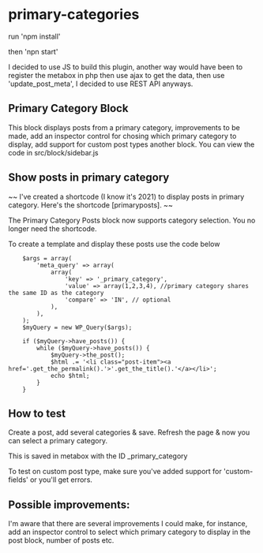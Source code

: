 # primary-categories
 
run 'npm install'

then 'npn start'

I decided to use JS to build this plugin, another way would have been to register the metabox in php then use ajax to get the data, then use 'update_post_meta', I decided to use REST API anyways.

## Primary Category Block
This block displays posts from a primary category, improvements to be made, add an inspector control for chosing which primary category to display, add support for custom post types another block.
You can view the code in src/block/sidebar.js

## Show posts in primary category
~~ I've created a shortcode (I know it's 2021) to display posts in primary category. Here's the shortcode [primaryposts]. ~~

The Primary Category Posts block now supports category selection. You no longer need the shortcode.

To create a template and display these posts use the code below

		$args = array(
			'meta_query' => array(
				array(
					'key' => '_primary_category',
					'value' => array(1,2,3,4), //primary category shares the same ID as the category
					'compare' => 'IN', // optional
				),
			),
		);
		$myQuery = new WP_Query($args);

		if ($myQuery->have_posts()) {
			while ($myQuery->have_posts()) {
				$myQuery->the_post();
				$html .= '<li class="post-item"><a href='.get_the_permalink().'>'.get_the_title().'</a></li>';
				echo $html;
			}
		}

## How to test
Create a post, add several categories & save.
Refresh the page & now you can select a primary category.

This is saved in metabox with the ID _primary_category

To test on custom post type, make sure you've added support for 'custom-fields' or you'll get errors.


## Possible improvements:
I'm aware that there are several improvements I could make, for instance, add an inspector control to select which primary category to display in the post block, number of posts etc.
